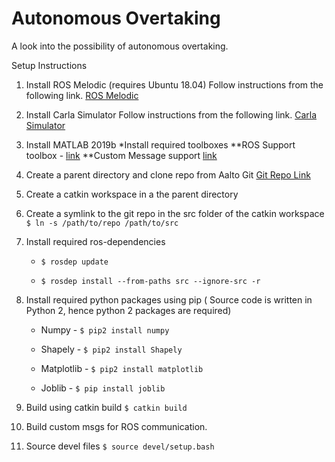 # Autonomous Overtaking

A look into the possibility of autonomous overtaking.

Setup Instructions

1. Install ROS Melodic (requires Ubuntu 18.04)
    Follow instructions from the following link.
    [ROS Melodic](https://wiki.ros.org/melodic/Installation/Ubuntu)

2. Install Carla Simulator
    Follow instructions from the following link.
    [Carla Simulator](https://carla.readthedocs.io/en/latest/start_quickstart/)
3. Install MATLAB 2019b
    *Install required toolboxes
    **ROS Support toolbox - [link](https://www.mathworks.com/products/ros.html)
    **Custom Message support [link](https://www.mathworks.com/matlabcentral/fileexchange/49810-ros-toolbox-interface-for-ros-custom-messages)


4. Create a parent directory and clone repo from Aalto Git
    [Git Repo Link](https://version.aalto.fi/gitlab/palattj1/autonomous-overtaking)
5. Create a catkin workspace in a the parent directory 
6. Create a symlink to the git repo in the src folder of the catkin workspace
    `$ ln -s /path/to/repo /path/to/src`
7. Install required ros-dependencies
   
    *   `$ rosdep update`
   
    *   `$ rosdep install --from-paths src --ignore-src -r`
8. Install required python packages using pip ( Source code is written in Python 2, hence python 2 packages are required)
    
    *  Numpy - `$ pip2 install numpy`
    
    *  Shapely - `$ pip2 install Shapely`
   
    *   Matplotlib - `$ pip2 install matplotlib`
   
    *   Joblib - `$ pip install joblib`
9. Build using catkin build
    `$ catkin build`
10. Build custom msgs for ROS communication. 
    
11. Source devel files 
    `$ source devel/setup.bash`

